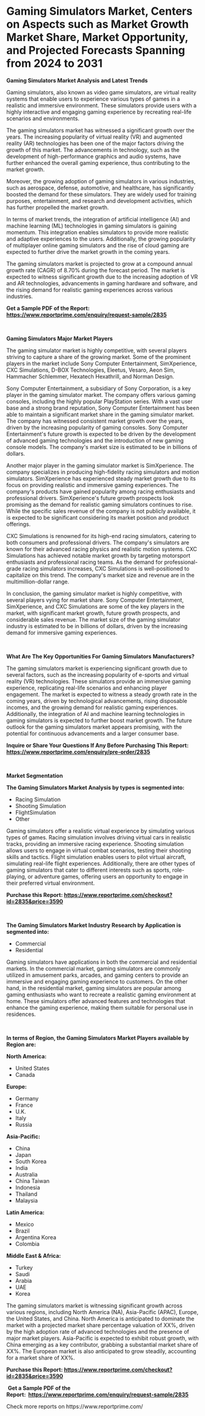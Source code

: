 <p><h1>Gaming Simulators Market, Centers on Aspects such as Market Growth Market Share, Market Opportunity, and Projected Forecasts Spanning from 2024 to 2031</h1></p><p><strong>Gaming Simulators Market Analysis and Latest Trends</strong></p>
<p><p>Gaming simulators, also known as video game simulators, are virtual reality systems that enable users to experience various types of games in a realistic and immersive environment. These simulators provide users with a highly interactive and engaging gaming experience by recreating real-life scenarios and environments.</p><p>The gaming simulators market has witnessed a significant growth over the years. The increasing popularity of virtual reality (VR) and augmented reality (AR) technologies has been one of the major factors driving the growth of this market. The advancements in technology, such as the development of high-performance graphics and audio systems, have further enhanced the overall gaming experience, thus contributing to the market growth.</p><p>Moreover, the growing adoption of gaming simulators in various industries, such as aerospace, defense, automotive, and healthcare, has significantly boosted the demand for these simulators. They are widely used for training purposes, entertainment, and research and development activities, which has further propelled the market growth.</p><p>In terms of market trends, the integration of artificial intelligence (AI) and machine learning (ML) technologies in gaming simulators is gaining momentum. This integration enables simulators to provide more realistic and adaptive experiences to the users. Additionally, the growing popularity of multiplayer online gaming simulators and the rise of cloud gaming are expected to further drive the market growth in the coming years.</p><p>The gaming simulators market is projected to grow at a compound annual growth rate (CAGR) of 8.70% during the forecast period. The market is expected to witness significant growth due to the increasing adoption of VR and AR technologies, advancements in gaming hardware and software, and the rising demand for realistic gaming experiences across various industries.</p></p>
<p><strong>Get a Sample PDF of the Report:&nbsp; <a href="https://www.reportprime.com/enquiry/request-sample/2835">https://www.reportprime.com/enquiry/request-sample/2835</a></strong></p>
<p>&nbsp;</p>
<p><strong>Gaming Simulators Major Market Players</strong></p>
<p><p>The gaming simulator market is highly competitive, with several players striving to capture a share of the growing market. Some of the prominent players in the market include Sony Computer Entertainment, SimXperience, CXC Simulations, D-BOX Technologies, Eleetus, Vesaro, Aeon Sim, Hammacher Schlemmer, Hexatech Hexathrill, and Norman Design.</p><p>Sony Computer Entertainment, a subsidiary of Sony Corporation, is a key player in the gaming simulator market. The company offers various gaming consoles, including the highly popular PlayStation series. With a vast user base and a strong brand reputation, Sony Computer Entertainment has been able to maintain a significant market share in the gaming simulator market. The company has witnessed consistent market growth over the years, driven by the increasing popularity of gaming consoles. Sony Computer Entertainment's future growth is expected to be driven by the development of advanced gaming technologies and the introduction of new gaming console models. The company's market size is estimated to be in billions of dollars.</p><p>Another major player in the gaming simulator market is SimXperience. The company specializes in producing high-fidelity racing simulators and motion simulators. SimXperience has experienced steady market growth due to its focus on providing realistic and immersive gaming experiences. The company's products have gained popularity among racing enthusiasts and professional drivers. SimXperience's future growth prospects look promising as the demand for realistic gaming simulators continues to rise. While the specific sales revenue of the company is not publicly available, it is expected to be significant considering its market position and product offerings.</p><p>CXC Simulations is renowned for its high-end racing simulators, catering to both consumers and professional drivers. The company's simulators are known for their advanced racing physics and realistic motion systems. CXC Simulations has achieved notable market growth by targeting motorsport enthusiasts and professional racing teams. As the demand for professional-grade racing simulators increases, CXC Simulations is well-positioned to capitalize on this trend. The company's market size and revenue are in the multimillion-dollar range.</p><p>In conclusion, the gaming simulator market is highly competitive, with several players vying for market share. Sony Computer Entertainment, SimXperience, and CXC Simulations are some of the key players in the market, with significant market growth, future growth prospects, and considerable sales revenue. The market size of the gaming simulator industry is estimated to be in billions of dollars, driven by the increasing demand for immersive gaming experiences.</p></p>
<p>&nbsp;</p>
<p><strong>What Are The Key Opportunities For Gaming Simulators Manufacturers?</strong></p>
<p><p>The gaming simulators market is experiencing significant growth due to several factors, such as the increasing popularity of e-sports and virtual reality (VR) technologies. These simulators provide an immersive gaming experience, replicating real-life scenarios and enhancing player engagement. The market is expected to witness a steady growth rate in the coming years, driven by technological advancements, rising disposable incomes, and the growing demand for realistic gaming experiences. Additionally, the integration of AI and machine learning technologies in gaming simulators is expected to further boost market growth. The future outlook for the gaming simulators market appears promising, with the potential for continuous advancements and a larger consumer base.</p></p>
<p><strong>Inquire or Share Your Questions If Any Before Purchasing This Report: <a href="https://www.reportprime.com/enquiry/pre-order/2835">https://www.reportprime.com/enquiry/pre-order/2835</a></strong></p>
<p>&nbsp;</p>
<p><strong>Market Segmentation</strong></p>
<p><strong>The Gaming Simulators Market Analysis by types is segmented into:</strong></p>
<p><ul><li>Racing Simulation</li><li>Shooting Simulation</li><li>FlightSimulation</li><li>Other</li></ul></p>
<p><p>Gaming simulators offer a realistic virtual experience by simulating various types of games. Racing simulation involves driving virtual cars in realistic tracks, providing an immersive racing experience. Shooting simulation allows users to engage in virtual combat scenarios, testing their shooting skills and tactics. Flight simulation enables users to pilot virtual aircraft, simulating real-life flight experiences. Additionally, there are other types of gaming simulators that cater to different interests such as sports, role-playing, or adventure games, offering users an opportunity to engage in their preferred virtual environment.</p></p>
<p><strong>Purchase this Report:&nbsp;<a href="https://www.reportprime.com/checkout?id=2835&price=3590">https://www.reportprime.com/checkout?id=2835&price=3590</a></strong></p>
<p>&nbsp;</p>
<p><strong>The Gaming Simulators Market Industry Research by Application is segmented into:</strong></p>
<p><ul><li>Commercial</li><li>Residential</li></ul></p>
<p><p>Gaming simulators have applications in both the commercial and residential markets. In the commercial market, gaming simulators are commonly utilized in amusement parks, arcades, and gaming centers to provide an immersive and engaging gaming experience to customers. On the other hand, in the residential market, gaming simulators are popular among gaming enthusiasts who want to recreate a realistic gaming environment at home. These simulators offer advanced features and technologies that enhance the gaming experience, making them suitable for personal use in residences.</p></p>
<p>&nbsp;</p>
<p><strong>In terms of Region, the Gaming Simulators Market Players available by Region are:</strong></p>
<p>
    <p> <strong> North America: </strong>
        <ul>
            <li>United States</li>
            <li>Canada</li>
        </ul>
        </p> 
    <p> <strong> Europe: </strong>
        <ul>
            <li>Germany</li>
            <li>France</li>
            <li>U.K.</li>
            <li>Italy</li>
            <li>Russia</li>
        </ul>
        </p> 
    <p> <strong> Asia-Pacific: </strong>
        <ul>
            <li>China</li>
            <li>Japan</li>
            <li>South Korea</li>
            <li>India</li>
            <li>Australia</li>
            <li>China Taiwan</li>
            <li>Indonesia</li>
            <li>Thailand</li>
            <li>Malaysia</li>
        </ul>
        </p> 
    <p> <strong> Latin America: </strong>
        <ul>
            <li>Mexico</li>
            <li>Brazil</li>
            <li>Argentina Korea</li>
            <li>Colombia</li>
        </ul>
        </p> 
    <p> <strong> Middle East & Africa: </strong>
        <ul>
            <li>Turkey</li>
            <li>Saudi</li>
            <li>Arabia</li>
            <li>UAE</li>
            <li>Korea</li>
        </ul>
    </p>
    </p>
<p><p>The gaming simulators market is witnessing significant growth across various regions, including North America (NA), Asia-Pacific (APAC), Europe, the United States, and China. North America is anticipated to dominate the market with a projected market share percentage valuation of XX%, driven by the high adoption rate of advanced technologies and the presence of major market players. Asia-Pacific is expected to exhibit robust growth, with China emerging as a key contributor, grabbing a substantial market share of XX%. The European market is also anticipated to grow steadily, accounting for a market share of XX%.</p></p>
<p><strong>Purchase this Report: <a href="https://www.reportprime.com/checkout?id=2835&price=3590">https://www.reportprime.com/checkout?id=2835&price=3590</a></strong></p>
<p>&nbsp;<strong>Get a Sample PDF of the Report:&nbsp;&nbsp;<a href="https://www.reportprime.com/enquiry/request-sample/2835">https://www.reportprime.com/enquiry/request-sample/2835</a></strong></p>
<p><strong></strong></p>
<p>Check more reports on https://www.reportprime.com/</p>